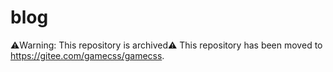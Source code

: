 # blog
⚠️Warning: This repository is archived⚠️
This repository has been moved to https://gitee.com/gamecss/gamecss.
